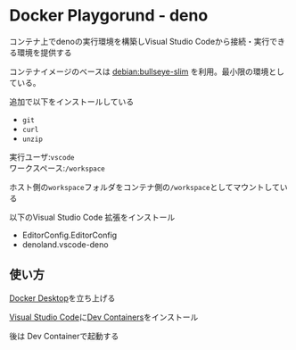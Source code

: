 # Docker Playgorund - deno

コンテナ上でdenoの実行環境を構築しVisual Studio Codeから接続・実行できる環境を提供する

コンテナイメージのベースは
[debian:bullseye-slim](https://hub.docker.com/_/debian)
を利用。最小限の環境としている。

追加で以下をインストールしている

* `git`
* `curl`
* `unzip`

実行ユーザ:`vscode`  
ワークスペース:`/workspace`  

ホスト側の`workspace`フォルダをコンテナ側の`/workspace`としてマウントしている

以下のVisual Studio Code 拡張をインストール

* EditorConfig.EditorConfig
* denoland.vscode-deno

## 使い方

[Docker Desktop](https://www.docker.com/products/docker-desktop/)を立ち上げる

[Visual Studio Code](https://azure.microsoft.com/ja-jp/products/visual-studio-code/)に[Dev Containers](https://marketplace.visualstudio.com/items?itemName=ms-vscode-remote.remote-containers)をインストール

後は Dev Containerで起動する
